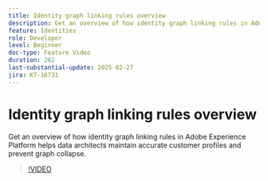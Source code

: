 ```yaml
---
title: Identity graph linking rules overview
description: Get an overview of how identity graph linking rules in Adobe Experience Platform helps data architects maintain accurate customer profiles and prevent graph collapse.
feature: Identities
role: Developer
level: Beginner
doc-type: Feature Video
duration: 262
last-substantial-update: 2025-02-27
jira: KT-16731
---
```


# Identity graph linking rules overview

Get an overview of how identity graph linking rules in Adobe Experience Platform helps data architects maintain accurate customer profiles and prevent graph collapse.

>[!VIDEO](https://video.tv.adobe.com/v/3448250/?learn=on&enablevpops)
